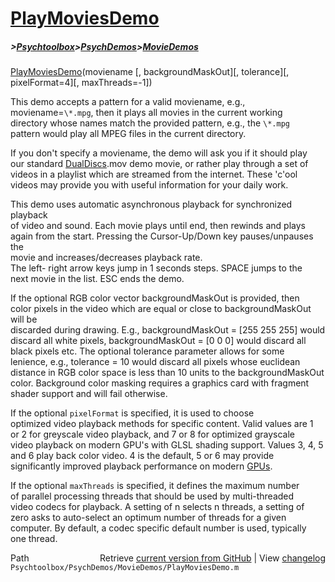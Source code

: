 # [PlayMoviesDemo](PlayMoviesDemo)
##### >[Psychtoolbox](Psychtoolbox)>[PsychDemos](PsychDemos)>[MovieDemos](MovieDemos)

[PlayMoviesDemo](PlayMoviesDemo)(moviename [, backgroundMaskOut][, tolerance][, pixelFormat=4][, maxThreads=-1])  
  
This demo accepts a pattern for a valid moviename, e.g.,  
moviename=`\*.mpg`, then it plays all movies in the current working  
directory whose names match the provided pattern, e.g., the `\*.mpg`  
pattern would play all MPEG files in the current directory.  
  
If you don't specify a moviename, the demo will ask you if it should play  
our standard [DualDiscs](DualDiscs).mov demo movie, or rather play through a set of  
videos in a playlist which are streamed from the internet. These 'c'ool  
videos may provide you with useful information for your daily work.  
  
This demo uses automatic asynchronous playback for synchronized playback  
of video and sound. Each movie plays until end, then rewinds and plays  
again from the start. Pressing the Cursor-Up/Down key pauses/unpauses the  
movie and increases/decreases playback rate.  
The left- right arrow keys jump in 1 seconds steps. SPACE jumps to the  
next movie in the list. ESC ends the demo.  
  
If the optional RGB color vector backgroundMaskOut is provided, then  
color pixels in the video which are equal or close to backgroundMaskOut will be  
discarded during drawing. E.g., backgroundMaskOut = [255 255 255] would  
discard all white pixels, backgroundMaskOut = [0 0 0] would discard all  
black pixels etc. The optional tolerance parameter allows for some  
lenience, e.g., tolerance = 10 would discard all pixels whose euclidean  
distance in RGB color space is less than 10 units to the backgroundMaskOut  
color. Background color masking requires a graphics card with fragment  
shader support and will fail otherwise.  
  
If the optional `pixelFormat` is specified, it is used to choose  
optimized video playback methods for specific content. Valid values are 1  
or 2 for greyscale video playback, and 7 or 8 for optimized grayscale  
video playback on modern GPU's with GLSL shading support. Values 3, 4, 5  
and 6 play back color video. 4 is the default, 5 or 6 may provide  
significantly improved playback performance on modern [GPUs](GPUs).  
  
If the optional `maxThreads` is specified, it defines the maximum number  
of parallel processing threads that should be used by multi-threaded  
video codecs for playback. A setting of n selects n threads, a setting of  
zero asks to auto-select an optimum number of threads for a given  
computer. By default, a codec specific default number is used, typically  
one thread.  
  




<div class="code_header" style="text-align:right;">
  <span style="float:left;">Path&nbsp;&nbsp;</span> <span class="counter">Retrieve <a href=
  "https://raw.github.com/Psychtoolbox-3/Psychtoolbox-3/beta/Psychtoolbox/PsychDemos/MovieDemos/PlayMoviesDemo.m">current version from GitHub</a> | View <a href=
  "https://github.com/Psychtoolbox-3/Psychtoolbox-3/commits/beta/Psychtoolbox/PsychDemos/MovieDemos/PlayMoviesDemo.m">changelog</a></span>
</div>
<div class="code">
  <code>Psychtoolbox/PsychDemos/MovieDemos/PlayMoviesDemo.m</code>
</div>

